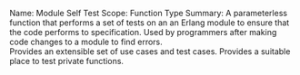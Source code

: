 Name:    Module Self Test
Scope:   Function Type
Summary: A parameterless function that performs a set of tests on an
	 an Erlang module to ensure that the code performs to specification.
	 Used by programmers after making code changes to a module to
	 find errors.  
	 Provides an extensible set of use cases and test cases.
	 Provides a suitable place to test private functions.
